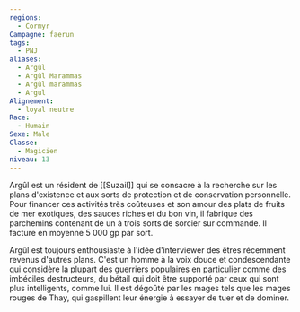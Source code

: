 ```yaml
---
regions:
  - Cormyr
Campagne: faerun
tags:
  - PNJ
aliases:
  - Argûl
  - Argûl Marammas
  - Argûl marammas
  - Argul
Alignement:
  - loyal neutre
Race:
  - Humain
Sexe: Male
Classe:
  - Magicien
niveau: 13
---
```


Argûl est un résident de [[Suzail]] qui se consacre à la recherche sur les plans d'existence et aux sorts de protection et de conservation personnelle. Pour financer ces activités très coûteuses et son amour des plats de fruits de mer exotiques, des sauces riches et du bon vin, il fabrique des parchemins contenant de un à trois sorts de sorcier sur commande. Il facture en moyenne 5 000 gp par sort.

Argûl est toujours enthousiaste à l'idée d'interviewer des êtres récemment revenus d'autres plans. C'est un homme à la voix douce et condescendante qui considère la plupart des guerriers populaires en particulier comme des imbéciles destructeurs, du bétail qui doit être supporté par ceux qui sont plus intelligents, comme lui. Il est dégoûté par les mages tels que les mages rouges de Thay, qui gaspillent leur énergie à essayer de tuer et de dominer.